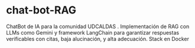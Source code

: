 # chat-bot-RAG
ChatBot de IA para la comunidad UDCALDAS . Implementación de RAG con LLMs como Gemini y framework LangChain para garantizar respuestas verificables con citas, baja alucinación, y alta adecuación. Stack en Docker 
